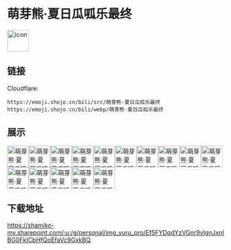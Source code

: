 # 萌芽熊·夏日瓜呱乐最终
<img src="https://emoji.shojo.cn/bili/src/萌芽熊·夏日瓜呱乐最终/icon.png" width="50" height="50" alt="icon">

## 链接
Cloudflare:
```
https://emoji.shojo.cn/bili/src/萌芽熊·夏日瓜呱乐最终
https://emoji.shojo.cn/bili/webp/萌芽熊·夏日瓜呱乐最终
```
## 展示
<img src="https://emoji.shojo.cn/bili/src/萌芽熊·夏日瓜呱乐最终/萌芽熊·夏日瓜呱乐最终-嗷呜嗷呜.png" width="50" height="50" alt="萌芽熊·夏日瓜呱乐最终-嗷呜嗷呜"><img src="https://emoji.shojo.cn/bili/src/萌芽熊·夏日瓜呱乐最终/萌芽熊·夏日瓜呱乐最终-我来啦.png" width="50" height="50" alt="萌芽熊·夏日瓜呱乐最终-我来啦"><img src="https://emoji.shojo.cn/bili/src/萌芽熊·夏日瓜呱乐最终/萌芽熊·夏日瓜呱乐最终-吃瓜.png" width="50" height="50" alt="萌芽熊·夏日瓜呱乐最终-吃瓜"><img src="https://emoji.shojo.cn/bili/src/萌芽熊·夏日瓜呱乐最终/萌芽熊·夏日瓜呱乐最终-啊嘞.png" width="50" height="50" alt="萌芽熊·夏日瓜呱乐最终-啊嘞"><img src="https://emoji.shojo.cn/bili/src/萌芽熊·夏日瓜呱乐最终/萌芽熊·夏日瓜呱乐最终-举手手.png" width="50" height="50" alt="萌芽熊·夏日瓜呱乐最终-举手手"><img src="https://emoji.shojo.cn/bili/src/萌芽熊·夏日瓜呱乐最终/萌芽熊·夏日瓜呱乐最终-呼呼大睡.png" width="50" height="50" alt="萌芽熊·夏日瓜呱乐最终-呼呼大睡"><img src="https://emoji.shojo.cn/bili/src/萌芽熊·夏日瓜呱乐最终/萌芽熊·夏日瓜呱乐最终-顶瓜瓜.png" width="50" height="50" alt="萌芽熊·夏日瓜呱乐最终-顶瓜瓜"><img src="https://emoji.shojo.cn/bili/src/萌芽熊·夏日瓜呱乐最终/萌芽熊·夏日瓜呱乐最终-嘿嘿.png" width="50" height="50" alt="萌芽熊·夏日瓜呱乐最终-嘿嘿"><img src="https://emoji.shojo.cn/bili/src/萌芽熊·夏日瓜呱乐最终/萌芽熊·夏日瓜呱乐最终-生气.png" width="50" height="50" alt="萌芽熊·夏日瓜呱乐最终-生气"><img src="https://emoji.shojo.cn/bili/src/萌芽熊·夏日瓜呱乐最终/萌芽熊·夏日瓜呱乐最终-乖巧.png" width="50" height="50" alt="萌芽熊·夏日瓜呱乐最终-乖巧"><img src="https://emoji.shojo.cn/bili/src/萌芽熊·夏日瓜呱乐最终/萌芽熊·夏日瓜呱乐最终-扇扇.png" width="50" height="50" alt="萌芽熊·夏日瓜呱乐最终-扇扇"><img src="https://emoji.shojo.cn/bili/src/萌芽熊·夏日瓜呱乐最终/萌芽熊·夏日瓜呱乐最终-tui.png" width="50" height="50" alt="萌芽熊·夏日瓜呱乐最终-tui"><img src="https://emoji.shojo.cn/bili/src/萌芽熊·夏日瓜呱乐最终/萌芽熊·夏日瓜呱乐最终-送你.png" width="50" height="50" alt="萌芽熊·夏日瓜呱乐最终-送你"><img src="https://emoji.shojo.cn/bili/src/萌芽熊·夏日瓜呱乐最终/萌芽熊·夏日瓜呱乐最终-贴贴.png" width="50" height="50" alt="萌芽熊·夏日瓜呱乐最终-贴贴"><img src="https://emoji.shojo.cn/bili/src/萌芽熊·夏日瓜呱乐最终/萌芽熊·夏日瓜呱乐最终-wink.png" width="50" height="50" alt="萌芽熊·夏日瓜呱乐最终-wink">

## 下载地址

https://shamiko-my.sharepoint.com/:u:/g/personal/img_yuru_pro/Ef5FYDqdYzVGnr9vlgnJxnIBG0FkICbHfQoEfaVc9GxkBQ